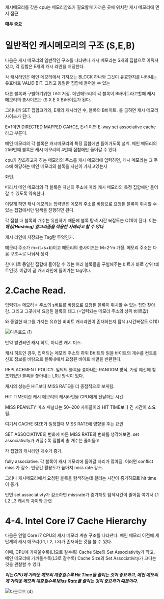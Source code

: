 캐시메모리를 갖춘 cpu는 메모리참조가 필요할때 가까운 곳에 위치한 캐시 메모리에 먼저 접근




**매우 중요**


일반적인 캐시메모리의 구조 (S,E,B)
=

다음은 캐시 메모리의 일반적인 구조를 나타낸다 캐시 메모리는 S개의 집합으로 이뤄져 있고, 각 집합은 E개의 캐시 라인을 저장한다.

각 캐시라인은 메인 메모리에서 가져오는 BLOCK 하나와 그것이 유효한지를 나타내는 유효비트 VALID BIT. 그리고 동일한 집합에 들어올 수 있는

다른 블록과 구별하기위한 TAG 저장. 메인메모리의 각 블록이 B바이트라고할때 캐시 메모리의 총사이즈는 (S X E X B)바이트가 된다.

그러니까 SET 집합크기와, E개의 캐시라인 수, 블록의 B바이트. 를 곱하면 캐시 메모리 사이즈가 된다.

E=1이면 DIRECTED MAPPED CAHCE, E>1 이면 E-way set associative cache 라고 부른다.


메인 메모리의 각 블록은 캐시메모리의 특정 집합에만 들어가도록 설계. 메인 메모리의 256번째 블록은 캐시 메모리의 4번째 집합에만 들어갈 수 있다.

cpu가 참조하고자 하는 메모리의 주소를 캐시 메모리에 입력하면, 캐시 메모리는 그 주소에 해당하는 메인 메모리의 블록을 자신이 가지고있는지


화인.


 따라서 메인 메모리의 각 블록은 자신의 주소에 따라 캐시 메모리의 특정 집합에만 들어갈 수 있도록 약속한다. 
 
 이렇게 하면 캐시 메모리는 입력받은 메모리 주소를 바탕으로 요청된 블록이 위치할 수 있는 집합에서만 탐색을 진행하면 된다. 
 
 각 집합 내 블록의 개수는 유한하기 때문에 블록 탐색 시간 복잡도는 O(1)이 된다. 이는 ***해싱(Hashing) 알고리즘을 적용한 사례라고 할 수 있다.***
 
 캐시 라인에 저장되는 Tag란 무엇인가.
 
 메모리 주소가 m=(t+s+b)이고 메모리의 총사이즈는 M=2^m 가정. 메모리 주소는 다음 구조ㅗ로 나눠서 생각
 
 한마디로 동일한 집합에 들어갈 수 있는 여러 블록들을 구별해주는 비트가 바로 상위 t비트인것. 이값이 곧 캐시라인에 들어가는 tag이다.
 
 
 2.Cache Read. 
 =
 
입력되는 메모리ㅇ 주소의 s비트를 바탕으로 요청된 블록이 위치할 수 있는 집합 찾아감. 그리고 그곳에서 요청된 블록의 태그 (=입력되는 메모리 주소의 상위 t비트값)

와 동일한 태그를 가지는 유효한 비비트 캐시라인이 존재하는지 탐색.(시간복잡도 O(1))

![다운로드 (1)](https://user-images.githubusercontent.com/75001605/165000695-845480ff-874e-4548-b4a1-92e71bf71cba.png)

만약 발견되면 캐시 히트, 아니면 캐시 미스.

캐시 히트인 경우, 입력되는 메모리 주소의 하위 B비트와 읽을 바이트의 개수를 컨트롤 신호 정보를 바탕으로 블록내에서 요청된 바이트 배열을 반환한다.

REPLACEMENT POLICY. 임의의 블록을 쫒아내는 RANDOM 방식, 가장 예전에 참조되었던 블록을 쫓아내는 LRU 방식이 있다.
 
 
 
 캐시의 성능은 HIT보다 MISS RATE를 더 중점적으로 보게됨. 
 
 HIT TIME이란 캐시 메모리의 캐시라인을 CPU에게 전달하는 시간.
 
 MISS PEANLTY 미스 패널티는 50~200 사이클이라 HIT TIME보다 긴 시간이 소요됨.
 
 
여기서 CACHE SIZE가 일정할때 MISS RATE에 영향을 주는 요인

SET ASSOCIATIVE의 변화에 따른 MISS RATE의 변화를 생각해보면. set associativity가 커질수록 집합의 총 개수는 줄어들고

각 집합의 캐시라인 개수가 증가. 


fully associative. 각 블록이 캐시 메모리에 들어갈 자리가 많아짐. 이러면 conflict miss 가 감소. 빈공간 활용도가 높아져 miss rate 감소.


그러나 캐시메모리에서 요청된 블록을 탐색하는데 걸리는 시간이 증가하므로 hit time이 증가.

반면 set associativty가 감소하면 missrate가 증가해도 탐색시간이 줄어듬
여기서 L1 L2 L3 캐시의 차이와 관련
 
 
 4-4. Intel Core i7 Cache Hierarchy
 =

다음은 인텔 Core i7 CPU의 캐시 메모리 계층 구조를 나타낸다. 메인 메모리 이전에 세 단계의 캐시 메모리(L1, L2, L3)가 존재하는 것을 볼 수 있다. 

이때, CPU에 가까울수록(L1으로 갈수록) Cache Size와 Set Associativity가 작고, 메인 메모리에 가까울수록(L3로 갈수록) Cache Size와 Set Associativity가 크다는 것을 관찰할 수 있다.

***이는 CPU에 가까운 메모리 계층일수록 Hit Time을 줄이는 것이 중요하고, 메인 메모리에 가까운 메모리 계층일수록 Miss Rate를 줄이는 것이 중요하기 때문이다.***


![다운로드 (4)](https://user-images.githubusercontent.com/75001605/165000598-7d0c1b57-cd16-467c-9599-038f1537bff3.png)




